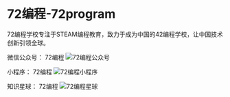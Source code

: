 # 72编程-72program
72编程学校专注于STEAM编程教育，致力于成为中国的42编程学校，让中国技术创新引领全球。

微信公众号：
72编程
![72编程公众号](media/15307699010689/72%E7%BC%96%E7%A8%8B%E5%85%AC%E4%BC%97%E5%8F%B7.png)

小程序：
72编程
![72编程小程序](media/15307699010689/72%E7%BC%96%E7%A8%8B%E5%B0%8F%E7%A8%8B%E5%BA%8F.jpg)

知识星球：
72编程
![72编程星球](media/15307699010689/72%E7%BC%96%E7%A8%8B%E6%98%9F%E7%90%83.png)



